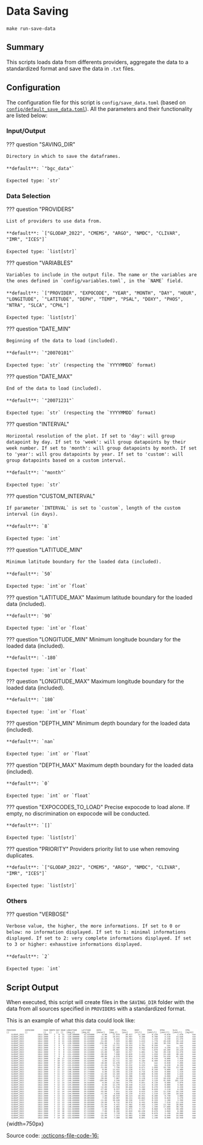 # Data Saving

`make run-save-data`
## Summary

This scripts loads data from differents providers, aggregate the data to a standardized format and save the data in `.txt` files.

## Configuration

The configuration file for this script is `config/save_data.toml` (based on [`config/default_save_data.toml`]({{repo_blob}}/config/default/save_data.toml)). All the parameters and their functionality are listed below:
### **Input/Output**

??? question "SAVING_DIR"

    Directory in which to save the dataframes.

    **default**: `"bgc_data"`

    Expected type: `str`
### **Data Selection**
??? question "PROVIDERS"

    List of providers to use data from.

    **default**: `["GLODAP_2022", "CMEMS", "ARGO", "NMDC", "CLIVAR", "IMR", "ICES"]`

    Expected type: `list[str]`
??? question "VARIABLES"

    Variables to include in the output file. The name or the variables are the ones defined in `config/variables.toml`, in the `NAME` field.

    **default**: `["PROVIDER", "EXPOCODE", "YEAR", "MONTH", "DAY", "HOUR", "LONGITUDE", `"LATITUDE", "DEPH", "TEMP", "PSAL", "DOXY", "PHOS", "NTRA", "SLCA", "CPHL"]

    Expected type: `list[str]`

??? question "DATE_MIN"

    Beginning of the data to load (included).

    **default**: `"20070101"`

    Expected type: `str` (respecting the `YYYYMMDD` format)

??? question "DATE_MAX"

    End of the data to load (included).

    **default**: `"20071231"`

    Expected type: `str` (respecting the `YYYYMMDD` format)

??? question "INTERVAL"

    Horizontal resolution of the plot. If set to 'day': will group datapoint by day. If set to 'week': will group datapoints by their week number. If set to 'month': will group datapoints by month. If set to 'year': will grou datapoints by year. If set to 'custom': will group datapoints based on a custom interval.

    **default**: `"month"`

    Expected type: `str`

??? question "CUSTOM_INTERVAL"

    If parameter `INTERVAL` is set to `custom`, length of the custom interval (in days).

    **default**: `8`

    Expected type: `int`

??? question "LATITUDE_MIN"

    Minimum latitude boundary for the loaded data (included).

    **default**: `50`

    Expected type: `int`or `float`

??? question "LATITUDE_MAX"
    Maximum latitude boundary for the loaded data (included).

    **default**: `90`

    Expected type: `int`or `float`

??? question "LONGITUDE_MIN"
    Minimum longitude boundary for the loaded data (included).

    **default**: `-180`

    Expected type: `int`or `float`

??? question "LONGITUDE_MAX"
    Maximum longitude boundary for the loaded data (included).

    **default**: `180`

    Expected type: `int`or `float`

??? question "DEPTH_MIN"
    Minimum depth boundary for the loaded data (included).

    **default**: `nan`

    Expected type: `int` or `float`

??? question "DEPTH_MAX"
    Maximum depth boundary for the loaded data (included).

    **default**: `0`

    Expected type: `int` or `float`

??? question "EXPOCODES_TO_LOAD"
    Precise expocode to load alone. If empty, no discrimination on expocode will be conducted.

    **default**: `[]`

    Expected type: `list[str]`

??? question "PRIORITY"
    Providers priority list to use when removing duplicates.

    **default**: `["GLODAP_2022", "CMEMS", "ARGO", "NMDC", "CLIVAR", "IMR", "ICES"]`

    Expected type: `list[str]`
### **Others**
??? question "VERBOSE"

    Verbose value, the higher, the more informations. If set to 0 or below: no information displayed. If set to 1: minimal informations displayed. If set to 2: very complete informations displayed. If set to 3 or higher: exhaustive informations displayed.

    **default**: `2`

    Expected type: `int`
## Script Output
When executed, this script will create files in the `SAVING_DIR` folder with the data from all sources specified in `PROVIDERS` with a standardized format.

This is an example of what this data could look like:

![saving data output example](../assets/plots/saved_data.png){width=750px}

Source code: [:octicons-file-code-16:]({{repo_blob}}/scripts/save_data.py)

